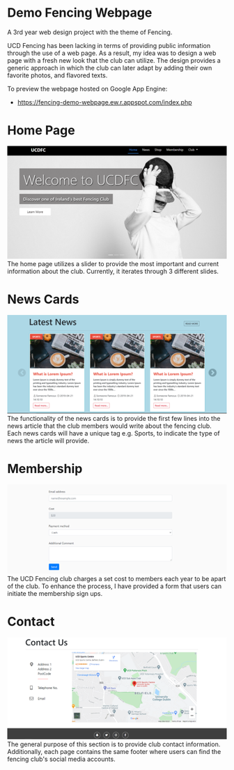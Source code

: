 # Demo Fencing Webpage
A 3rd year web design project with the theme of Fencing. 


UCD Fencing has been lacking in terms of providing public information through the use of a web page. 
As a result, my idea was to design a web page with a fresh new look that the club can utilize. The design provides a generic approach in which the club can later adapt by adding their own favorite photos, and flavored texts. 

To preview the webpage hosted on Google App Engine:
- https://fencing-demo-webpage.ew.r.appspot.com/index.php

# Home Page
![Home Page](https://github.com/k3vonk/Fencing-Demo-Webpage/blob/main/website_images/Slider.png)
The home page utilizes a slider to provide the most important and current information about the club. Currently, it iterates through 3 different slides. 

# News Cards
![News Cards](https://github.com/k3vonk/Fencing-Demo-Webpage/blob/main/website_images/carousel_news_cards.png)
The functionality of the news cards is to provide the first few lines into the news article that the club members would write about the fencing club. Each news cards will have a unique tag e.g. Sports, to indicate the type of news the article will provide. 

# Membership
![Membership](https://github.com/k3vonk/Fencing-Demo-Webpage/blob/main/website_images/Form.png)
The UCD Fencing club charges a set cost to members each year to be apart of the club. To enhance the process, I have provided a form that users can initiate the membership sign ups. 

# Contact 
![Contact](https://github.com/k3vonk/Fencing-Demo-Webpage/blob/main/website_images/contact_with_interactive_social_media_links.png)
The general purpose of this section is to provide club contact information. Additionally, each page contains the same footer where users can find the fencing club's social media accounts. 


